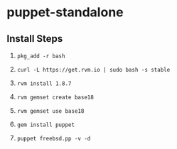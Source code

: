 puppet-standalone
=================

Install Steps
-------------

1. `pkg_add -r bash`

2. `curl -L https://get.rvm.io | sudo bash -s stable`

3. `rvm install 1.8.7`

4. `rvm gemset create base18`

5. `rvm gemset use base18`

6. `gem install puppet`

7. `puppet freebsd.pp -v -d`
